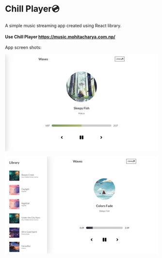 # Chill Player💿

A simple music streaming app created using React library.


#### Use Chill Player https://music.mohitacharya.com.np/

App screen shots:

![Player](images/player.png)

![Library](images/player_with_library.png)
